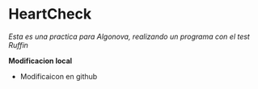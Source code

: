 # HeartCheck

_Esta es una practica para Algonova, realizando un programa con el test Ruffin_

**Modificacion local**

- Modificaicon en  github
